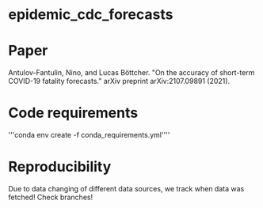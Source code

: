 # epidemic_cdc_forecasts

# Paper 
Antulov-Fantulin, Nino, and Lucas Böttcher. "On the accuracy of short-term COVID-19 fatality forecasts." arXiv preprint arXiv:2107.09891 (2021).

# Code requirements
'''conda env create -f conda_requirements.yml''''

# Reproducibility
Due to data changing of different data sources, we track when data was fetched! 
Check branches!


